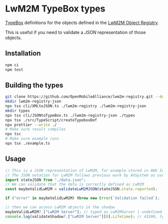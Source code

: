 # LwM2M TypeBox types

[TypeBox](https://github.com/sinclairzx81/typebox) definitions for the objects defined in the [LwM2M Object Registry](https://github.com/OpenMobileAlliance/lwm2m-registry).

This is useful if you need to validate a _JSON_ representation of those objects.

## Installation

```bash
npm ci
npm test
```

## Building the types

```bash
git clone https://github.com/OpenMobileAlliance/lwm2m-registry.git --depth 1
mkdir lwm2m-registry-json
npx tsx cli/XMLtoJSON.ts ./lwm2m-registry ./lwm2m-registry-json
mkdir types
npx tsx cli/JSONtoTypeBox.ts ./lwm2m-registry-json ./types
npx tsx ./src/TypeScript/createTypeboxDef
npx prettier --write ./
# Make sure result compiles
npx tsc
# Make sure example runs
npx tsx ./example.ts

```

## Usage

```typescript
// This is a JSON representation of LwM2M, for example stored in AWS IoT Shadow
// The JSON notation for LwM2M follows previous work by AVSystem as used in Coiote, but with values follow the LwM2M standard (e.g. numbers are expressed as strings in Coiote, but are Integers in LwM2M standard)
import stateJSON from "./data.json";
// We can validate that the data is correctly defined as LwM2M
const maybeValidLwM2M = validateLwM2MJSON(stateJSON.state.reported);

if ("error" in maybeValidLwM2M) throw new Error(`Validation failed`);

// then we can access LwM2M objects in the shadow
maybeValidLwM2M?.["LwM2M Server"]; // typed as LwM2MServer | undefined
console.log(validateShadow?.["LwM2M Server"][0].Lifetime); // 43200, typeof number
```
